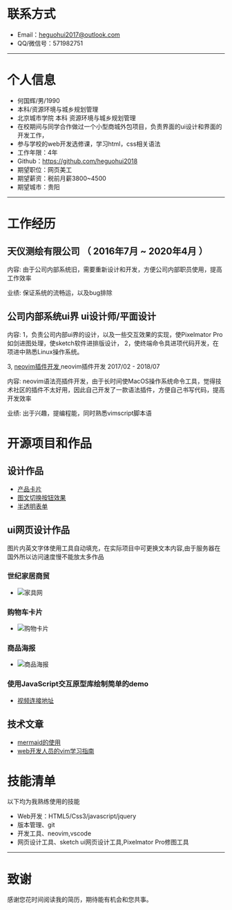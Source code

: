 # 联系方式

- Email：heguohui2017@outlook.com 
- QQ/微信号：571982751

---

# 个人信息

 - 何国辉/男/1990 
 - 本科/资源环境与城乡规划管理 
 - 北京城市学院 本科 资源环境与城乡规划管理
 - 在校期间与同学合作做过一个小型商城外包项目，负责界面的ui设计和界面的开发工作，
 - 参与学校的web开发选修课，学习html，css相关语法
 - 工作年限：4年
 - Github：https://github.com/heguohui2018
 - 期望职位：网页美工
 - 期望薪资：税前月薪3800~4500
 - 期望城市：贵阳

---

# 工作经历

## 天仪测绘有限公司 （ 2016年7月 ~ 2020年4月 ）

内容: 由于公司内部系统旧，需要重新设计和开发，方便公司内部职员使用，提高工作效率

业绩: 保证系统的流畅运，以及bug排除

## 公司内部系统ui界 ui设计师/平面设计

内容:
1，负责公司内部ui界的设计，以及一些交互效果的实现，使Pixelmator Pro如剑进图处理，使sketch软件进排版设计，
2，使终端命令具进项代码开发，在项进中熟悉Linux操作系统。


3, [ neovim插件开发 ](heguohui2018/gruvbox-plus) neovim插件开发 2017/02 - 2018/07

内容: neovim语法亮插件开发，由于长时间使MacOS操作系统命令工具，觉得技术社区的插件不太好用，因此自己开发了一款语法插件，方便自己书写代码，提高开发效率

业绩: 出于兴趣，提编程能，同时熟悉vimscript脚本语

# 开源项目和作品

## 设计作品

- [产品卡片](https://heguohui2018.github.io/web-Demo/产品卡片/index.html)
- [图文切换按钮效果](https://heguohui2018.github.io/web-Demo/图文切换按钮效果/index.html)
- [半透明表单](https://heguohui2018.github.io/web-Demo/半透明登录表单/index.html)

## ui网页设计作品

图片内英文字体使用工具自动填充，在实际项目中可更换文本内容,由于服务器在国外所以访问速度慢不能放太多作品

### 世纪家居商贸

- ![家具网](作品图片/家具网.png)

### 购物车卡片

- ![购物卡片](作品图片/购物卡片.png)

### 商品海报

- ![商品海报](作品图片/商品海报.png)

### 使用JavaScript交互原型库绘制简单的demo

- [视频连接地址](https://v.youku.com/v_show/id_XNDY0Nzc4NTE1Mg==.html)

## 技术文章

- [mermaid的使用](https://github.com/heguohui2018/My-Blog/blob/master/Markdown/mermaid.md)
- [web开发人员的vim学习指南](https://github.com/heguohui2018/My-Blog/blob/master/learn-vim/vim使用技巧.md)

# 技能清单

以下均为我熟练使用的技能

- Web开发：HTML5/Css3/javascript/jquery
- 版本管理、git
- 开发工具、neovim,vscode
- 网页设计工具、sketch ui网页设计工具,Pixelmator Pro修图工具
---

# 致谢
感谢您花时间阅读我的简历，期待能有机会和您共事。
